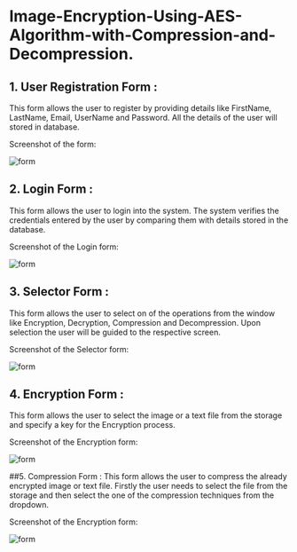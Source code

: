 # Image-Encryption-Using-AES-Algorithm-with-Compression-and-Decompression.

## 1. User Registration Form :
  This form allows the user to register by providing details like FirstName, LastName, Email, UserName and Password. All the details of     the user will stored in database.
  
  Screenshot of the form:
  
  ![form](https://raw.githubusercontent.com/chaitanya6761/Image-Encryption-Using-AES-Algorithm-with-Compression-and-Decompression./master/screen%20shots/ref%20form.JPG)
  
  
## 2. Login  Form :
   This form allows the user to login into the system. The system verifies the credentials  entered by the user by comparing them with        details stored in the database.  
   
  Screenshot of the Login form:
  
  ![form](https://raw.githubusercontent.com/chaitanya6761/Image-Encryption-Using-AES-Algorithm-with-Compression-and-Decompression./master/screen%20shots/login%20screen.JPG)  
  
  
  
## 3. Selector  Form :
  This form allows the user to select on of the operations from the window like Encryption, Decryption, Compression and Decompression.       Upon selection the user will be guided to the respective screen.
   
  Screenshot of the Selector form:
  
  ![form](https://raw.githubusercontent.com/chaitanya6761/Image-Encryption-Using-AES-Algorithm-with-Compression-and-Decompression./master/screen%20shots/selector%20form.JPG)   
  
## 4. Encryption  Form :
 This form allows the user to select the image or a text file from the storage and specify a key for the Encryption process.
   
  Screenshot of the Encryption form:
  
  ![form](https://raw.githubusercontent.com/chaitanya6761/Image-Encryption-Using-AES-Algorithm-with-Compression-and-Decompression./master/screen%20shots/encryption%20form.JPG)
  
##5. Compression Form :
 This form allows the user to compress the already encrypted image or text file. Firstly the user needs to select the file from the     storage and then select the one of the compression techniques from the dropdown. 
 
  Screenshot of the Encryption form:
  
  ![form](https://raw.githubusercontent.com/chaitanya6761/Image-Encryption-Using-AES-Algorithm-with-Compression-and-Decompression./master/screen%20shots/compress-cz.JPG)

  
  
  
  
